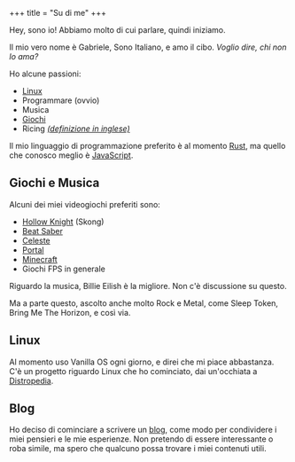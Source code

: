 +++
title = "Su di me"
+++

Hey, sono io! Abbiamo molto di cui parlare, quindi iniziamo.

Il mio vero nome è Gabriele, Sono Italiano, e amo il cibo. *Voglio dire, chi non lo ama?*

Ho alcune passioni:

- [Linux](#linux)
- Programmare (ovvio)
- Musica
- [Giochi](#giochi-e-musica)
- Ricing [*(definizione in inglese)*](https://excaliburzero.gitbooks.io/an-introduction-to-linux-ricing/content/ricing.html/)

Il mio linguaggio di programmazione preferito è al momento [Rust](https://www.rust-lang.org/), ma quello che conosco meglio è [JavaScript](https://developer.mozilla.org/en-US/docs/Web/JavaScript/).

## Giochi e Musica

Alcuni dei miei videogiochi preferiti sono:

- [Hollow Knight](https://store.steampowered.com/app/367520/Hollow_Knight/) (Skong)
- [Beat Saber](https://store.steampowered.com/app/620980/Beat_Saber/)
- [Celeste](https://store.steampowered.com/app/504230/Celeste/)
- [Portal](https://store.steampowered.com/app/400/Portal/)
- [Minecraft](https://www.minecraft.net/)
- Giochi FPS in generale

Riguardo la musica, Billie Eilish è la migliore. Non c'è discussione su questo.

Ma a parte questo, ascolto anche molto Rock e Metal, come Sleep Token, Bring Me The Horizon, e così via.

## Linux

Al momento uso Vanilla OS ogni giorno, e direi che mi piace abbastanza.
C'è un progetto riguardo Linux che ho cominciato, dai un'occhiata a [Distropedia](@/distropedia/_index.it.md).

## Blog

Ho deciso di cominciare a scrivere un [blog](@/blog/_index.it.md), come modo per condividere i miei pensieri e le mie esperienze. Non pretendo di essere interessante o roba simile, ma spero che qualcuno possa trovare i miei contenuti utili.